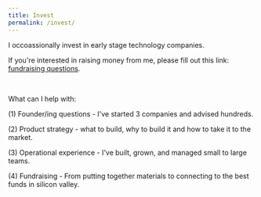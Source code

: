 ```yaml
---
title: Invest
permalink: /invest/
---
```


I occoassionally invest in early stage technology companies.

If you're interested in raising money from me, please fill out this link: <a href="https://forms.gle/ecRYNX9XdBMo76W87" target="_blank">fundraising questions</a>. 

<p>&nbsp;</p>

What can I help with:

(1) Founder/ing questions - I've started 3 companies and advised hundreds. 

(2) Product strategy - what to build, why to build it and how to take it to the market.

(3) Operational experience - I've built, grown, and managed small to large teams. 

(4) Fundraising - From putting together materials to connecting to the best funds in silicon valley.



<!--


What you should read:

Most of the things on the internet are not great. Not that they are all wrong, just the few things that are wrong can really damange you. Here are some exceptions to that rule:

<a href="http://paulgraham.com/startupmistakes.html">18 mistakes that kills startups (Paul Graham)</a>.

-->




